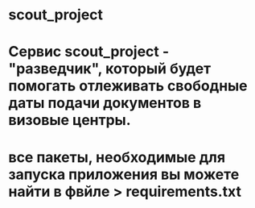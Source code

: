 # scout_project
# Сервис scout_project - "разведчик", который будет помогать отлеживать свободные даты подачи документов в визовые центры.

# все пакеты, необходимые для запуска приложения вы можете найти в фвйле > requirements.txt 